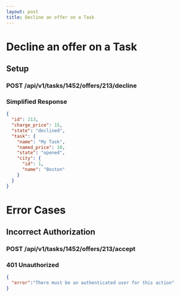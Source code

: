 ```yaml
---
layout: post
title: Decline an offer on a Task
---
```

# Decline an offer on a Task


## Setup

### POST /api/v1/tasks/1452/offers/213/decline


### Simplified Response

```json
{
  "id": 213,
  "charge_price": 15,
  "state": "declined",
  "task": {
    "name": "My Task",
    "named_price": 10,
    "state": "opened",
    "city": {
      "id": 1,
      "name": "Boston"
    }
  }
}
```

# Error Cases

## Incorrect Authorization

### POST /api/v1/tasks/1452/offers/213/accept


### 401 Unauthorized


```json
{
  "error":"There must be an authenticated user for this action"
}
```
